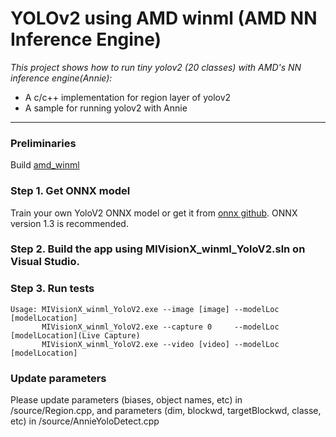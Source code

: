 # YOLOv2 using AMD winml (AMD NN Inference Engine)

*This project shows how to run tiny yolov2 (20 classes) with AMD's NN inference engine(Annie):*
+ A c/c++ implementation for region layer of yolov2
+ A sample for running yolov2 with Annie

---

### Preliminaries
Build [amd_winml](https://github.com/GPUOpen-ProfessionalCompute-Libraries/MIVisionX/tree/master/amd_openvx_extensions/amd_winml#build-using-visual-studio-2017-on-64-bit-windows-10)


### Step 1. Get ONNX model
Train your own YoloV2 ONNX model or get it from [onnx github](https://github.com/onnx/models/tree/master/tiny_yolov2).
ONNX version 1.3 is recommended.

### Step 2. Build the app using MIVisionX_winml_YoloV2.sln on Visual Studio.

### Step 3. Run tests
```	
Usage: MIVisionX_winml_YoloV2.exe --image [image] --modelLoc [modelLocation]
       MIVisionX_winml_YoloV2.exe --capture 0     --modelLoc [modelLocation](Live Capture)
       MIVisionX_winml_YoloV2.exe --video [video] --modelLoc [modelLocation]
```

### Update parameters

Please update parameters (biases, object names, etc) in /source/Region.cpp, and parameters (dim, blockwd, targetBlockwd, classe, etc) in /source/AnnieYoloDetect.cpp

